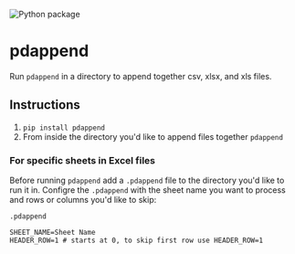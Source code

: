![Python package](https://github.com/NFI-Engineering/pdappend/workflows/Python%20package/badge.svg)

# pdappend

Run `pdappend` in a directory to append together csv, xlsx, and xls files.

## Instructions

1. `pip install pdappend`
2. From inside the directory you'd like to append files together `pdappend`

### For specific sheets in Excel files

Before running `pdappend` add a `.pdappend` file to the directory you'd like to run it in. Configre the `.pdappend` with the sheet name you want to process and rows or columns you'd like to skip:

`.pdappend`
```.env
SHEET_NAME=Sheet Name
HEADER_ROW=1 # starts at 0, to skip first row use HEADER_ROW=1
```
